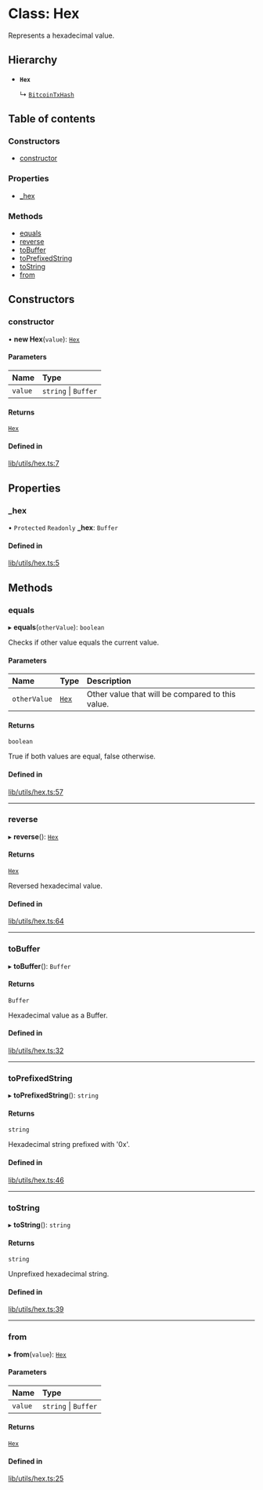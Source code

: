 # Class: Hex

Represents a hexadecimal value.

## Hierarchy

- **`Hex`**

  ↳ [`BitcoinTxHash`](BitcoinTxHash.md)

## Table of contents

### Constructors

- [constructor](Hex.md#constructor)

### Properties

- [\_hex](Hex.md#_hex)

### Methods

- [equals](Hex.md#equals)
- [reverse](Hex.md#reverse)
- [toBuffer](Hex.md#tobuffer)
- [toPrefixedString](Hex.md#toprefixedstring)
- [toString](Hex.md#tostring)
- [from](Hex.md#from)

## Constructors

### constructor

• **new Hex**(`value`): [`Hex`](Hex.md)

#### Parameters

| Name | Type |
| :------ | :------ |
| `value` | `string` \| `Buffer` |

#### Returns

[`Hex`](Hex.md)

#### Defined in

[lib/utils/hex.ts:7](https://github.com/keep-network/tbtc-v2/blob/main/typescript/src/lib/utils/hex.ts#L7)

## Properties

### \_hex

• `Protected` `Readonly` **\_hex**: `Buffer`

#### Defined in

[lib/utils/hex.ts:5](https://github.com/keep-network/tbtc-v2/blob/main/typescript/src/lib/utils/hex.ts#L5)

## Methods

### equals

▸ **equals**(`otherValue`): `boolean`

Checks if other value equals the current value.

#### Parameters

| Name | Type | Description |
| :------ | :------ | :------ |
| `otherValue` | [`Hex`](Hex.md) | Other value that will be compared to this value. |

#### Returns

`boolean`

True if both values are equal, false otherwise.

#### Defined in

[lib/utils/hex.ts:57](https://github.com/keep-network/tbtc-v2/blob/main/typescript/src/lib/utils/hex.ts#L57)

___

### reverse

▸ **reverse**(): [`Hex`](Hex.md)

#### Returns

[`Hex`](Hex.md)

Reversed hexadecimal value.

#### Defined in

[lib/utils/hex.ts:64](https://github.com/keep-network/tbtc-v2/blob/main/typescript/src/lib/utils/hex.ts#L64)

___

### toBuffer

▸ **toBuffer**(): `Buffer`

#### Returns

`Buffer`

Hexadecimal value as a Buffer.

#### Defined in

[lib/utils/hex.ts:32](https://github.com/keep-network/tbtc-v2/blob/main/typescript/src/lib/utils/hex.ts#L32)

___

### toPrefixedString

▸ **toPrefixedString**(): `string`

#### Returns

`string`

Hexadecimal string prefixed with '0x'.

#### Defined in

[lib/utils/hex.ts:46](https://github.com/keep-network/tbtc-v2/blob/main/typescript/src/lib/utils/hex.ts#L46)

___

### toString

▸ **toString**(): `string`

#### Returns

`string`

Unprefixed hexadecimal string.

#### Defined in

[lib/utils/hex.ts:39](https://github.com/keep-network/tbtc-v2/blob/main/typescript/src/lib/utils/hex.ts#L39)

___

### from

▸ **from**(`value`): [`Hex`](Hex.md)

#### Parameters

| Name | Type |
| :------ | :------ |
| `value` | `string` \| `Buffer` |

#### Returns

[`Hex`](Hex.md)

#### Defined in

[lib/utils/hex.ts:25](https://github.com/keep-network/tbtc-v2/blob/main/typescript/src/lib/utils/hex.ts#L25)
